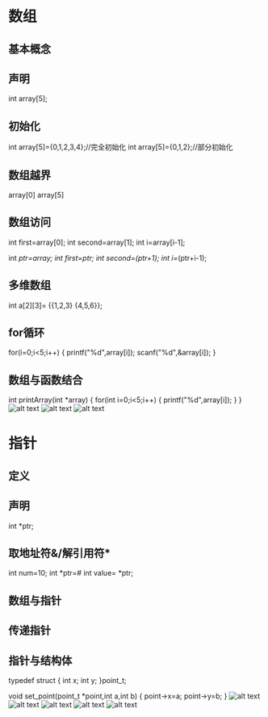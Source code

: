 # 数组
## 基本概念

## 声明
int array[5];

## 初始化
int array[5]={0,1,2,3,4};//完全初始化
int array[5]={0,1,2};//部分初始化

## 数组越界
array[0]
array[5]

## 数组访问
int first=array[0];
int second=array[1];
int i=array[i-1];

int *ptr=array;
int first=*ptr;
int second=*(ptr+1);
int i=*(ptr+i-1);

## 多维数组
int a[2][3]=
{{1,2,3}
{4,5,6}};

## for循环
for(i=0;i<5;i++)
{
    printf("%d",array[i]);
    scanf("%d",&array[i]);
}

## 数组与函数结合
int printArray(int *array)
{
    for(int i=0;i<5;i++)
    {
        printf("%d",array[i]);
    }
}
![alt text](image-2.png)
![alt text](image-3.png)
![alt text](image-4.png)

# 指针
## 定义
## 声明
int *ptr;
## 取地址符&/解引用符*
int num=10;
int *ptr=&num;
int value= *ptr;

## 数组与指针
## 传递指针
## 指针与结构体
typedef struct
{
    int x;
    int y;
}point_t;

void set_point(point_t *point,int a,int b)
{
    point->x=a;
    point->y=b;
}
![alt text](image-5.png)
![alt text](image-6.png)
![alt text](image-7.png)
![alt text](image-8.png)
![alt text](image-9.png)